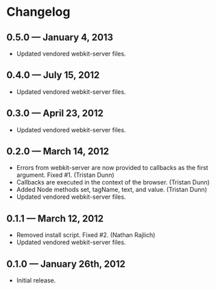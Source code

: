 # Changelog

## 0.5.0 — January 4, 2013

* Updated vendored webkit-server files.

## 0.4.0 — July 15, 2012

* Updated vendored webkit-server files.

## 0.3.0 — April 23, 2012

* Updated vendored webkit-server files.

## 0.2.0 — March 14, 2012

* Errors from webkit-server are now provided to callbacks as the first
  argument. Fixed #1. (Tristan Dunn)
* Callbacks are executed in the context of the browser. (Tristan Dunn)
* Added Node methods set, tagName, text, and value. (Tristan Dunn)
* Updated vendored webkit-server files.

## 0.1.1 — March 12, 2012

* Removed install script. Fixed #2. (Nathan Rajlich)
* Updated vendored webkit-server files.

## 0.1.0 — January 26th, 2012

* Initial release.
